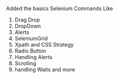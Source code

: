 Added the basics Selenium Commands Like 
1) Drag Drop
2) DropDown
3) Alerts
4) SeleniumGrid
5) Xpath and CSS Strategy
6) Radio Button
7) Handling Alerts 
8) Scrolling
9) handling Waits and more 
